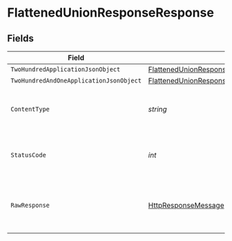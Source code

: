 # FlattenedUnionResponseResponse


## Fields

| Field                                                                                                                           | Type                                                                                                                            | Required                                                                                                                        | Description                                                                                                                     |
| ------------------------------------------------------------------------------------------------------------------------------- | ------------------------------------------------------------------------------------------------------------------------------- | ------------------------------------------------------------------------------------------------------------------------------- | ------------------------------------------------------------------------------------------------------------------------------- |
| `TwoHundredApplicationJsonObject`                                                                                               | [FlattenedUnionResponseResponseBody](../../Models/Operations/FlattenedUnionResponseResponseBody.md)                             | :heavy_minus_sign:                                                                                                              | OK                                                                                                                              |
| `TwoHundredAndOneApplicationJsonObject`                                                                                         | [FlattenedUnionResponseResponseBodiesResponseBody](../../Models/Operations/FlattenedUnionResponseResponseBodiesResponseBody.md) | :heavy_minus_sign:                                                                                                              | Created                                                                                                                         |
| `ContentType`                                                                                                                   | *string*                                                                                                                        | :heavy_check_mark:                                                                                                              | HTTP response content type for this operation                                                                                   |
| `StatusCode`                                                                                                                    | *int*                                                                                                                           | :heavy_check_mark:                                                                                                              | HTTP response status code for this operation                                                                                    |
| `RawResponse`                                                                                                                   | [HttpResponseMessage](https://learn.microsoft.com/en-us/dotnet/api/system.net.http.httpresponsemessage?view=net-5.0)            | :heavy_check_mark:                                                                                                              | Raw HTTP response; suitable for custom response parsing                                                                         |